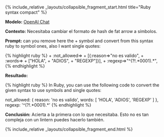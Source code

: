 <!--
date: 02-12-2022
tag: programming
satisfaction: 5/5
difficulty: 1/5
-->

{% include_relative _layouts/collapsible_fragment_start.html title="Ruby syntax compact" %}

<div markdown="1">

**Modelo:** [OpenAI Chat](https://chat.openai.com/chat)

**Contexto:** Necesitaba cambiar el formato de hash de fat arrow a símbolos.

**Prompt:** can you remove here the + symbol and convert from this syntax ruby to symbol ones, also I want single quotes:

{% highlight ruby %}
      +    :not_allowed=>
       +     [{:reason=>"no es valido",
       +       :words=>
       +        ["HOLA",
       +         "ADIOS",
       +         "REGEXP"]}],
       +    :regexp=>"^(?!.*0001$).*$",
{% endhighlight %}

**Resultado:**

{% highlight ruby %}
In Ruby, you can use the following code to convert the given syntax to use symbols and single quotes:

not_allowed: {
  reason: 'no es valido',
  words: [
    'HOLA',
    'ADIOS',
    'REGEXP'
  ]
},
regexp: '^(?!.*0001$).*$'
{% endhighlight %}

**Conclusión:** Acierta a la primera con lo que necesitaba. Esto no es tan compleja con un lintern puedes hacerlo también.

</div>

{% include_relative _layouts/collapsible_fragment_end.html %}
